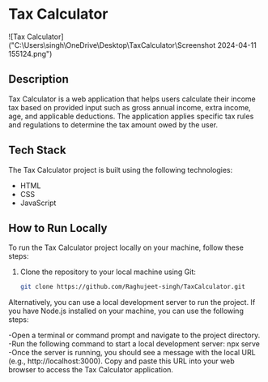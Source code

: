 # Tax Calculator

![Tax Calculator]("C:\Users\singh\OneDrive\Desktop\TaxCalculator\Screenshot 2024-04-11 155124.png")

## Description

Tax Calculator is a web application that helps users calculate their income tax based on provided input such as gross annual income, extra income, age, and applicable deductions. The application applies specific tax rules and regulations to determine the tax amount owed by the user.

## Tech Stack

The Tax Calculator project is built using the following technologies:

- HTML
- CSS
- JavaScript

## How to Run Locally

To run the Tax Calculator project locally on your machine, follow these steps:

1. Clone the repository to your local machine using Git:

   ```bash
   git clone https://github.com/Raghujeet-singh/TaxCalculator.git
   ```

Alternatively, you can use a local development server to run the project. If you have Node.js installed on your machine, you can use the following steps:

-Open a terminal or command prompt and navigate to the project directory.
-Run the following command to start a local development server: npx serve
-Once the server is running, you should see a message with the local URL (e.g., http://localhost:3000). Copy and paste this URL into your web browser to access the Tax Calculator application.
